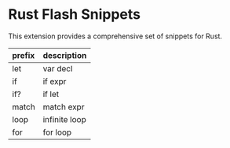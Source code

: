 # Rust Flash Snippets

This extension provides a comprehensive set of snippets for Rust.

| prefix | description   |
|:-------|:--------------|
| let    | var decl      |
| if     | if expr       |
| if?    | if let        |
| match  | match expr    |
| loop   | infinite loop |
| for    | for loop      |
